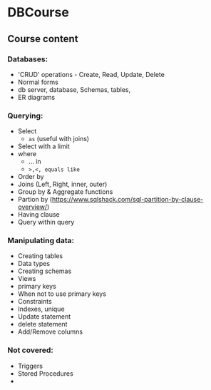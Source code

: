# DBCourse

## Course content

### Databases:
- 'CRUD' operations - Create, Read, Update, Delete
- Normal forms
- db server, database, Schemas, tables, 
- ER diagrams

### Querying:
- Select
   - `as` (useful with joins)
- Select with a limit
- where
  - ... in
  - `>,<, equals like`
- Order by
- Joins (Left, Right, inner, outer)
- Group by & Aggregate functions
- Partion by (https://www.sqlshack.com/sql-partition-by-clause-overview/)
- Having clause
- Query within query


### Manipulating data:
- Creating tables
- Data types
- Creating schemas
- Views
- primary keys
- When not to use primary keys
- Constraints
- Indexes, unique
- Update statement
- delete statement
- Add/Remove columns

### Not covered:
- Triggers
- Stored Procedures
- 
